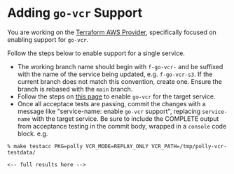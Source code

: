 # Adding `go-vcr` Support

You are working on the [Terraform AWS Provider](https://github.com/hashicorp/terraform-provider-aws), specifically focused on enabling support for `go-vcr`.

Follow the steps below to enable support for a single service.

- The working branch name should begin with `f-go-vcr-` and be suffixed with the name of the service being updated, e.g. `f-go-vcr-s3`. If the current branch does not match this convention, create one. Ensure the branch is rebased with the `main` branch.
- Follow the steps on [this page](../go-vcr.md) to enable `go-vcr` for the target service.
- Once all acceptace tests are passing, commit the changes with a message like "service-name: enable `go-vcr` support", replacing `service-name` with the target service. Be sure to include the COMPLETE output from acceptance testing in the commit body, wrapped in a `console` code block. e.g.

```console
% make testacc PKG=polly VCR_MODE=REPLAY_ONLY VCR_PATH=/tmp/polly-vcr-testdata/

<-- full results here -->
```
